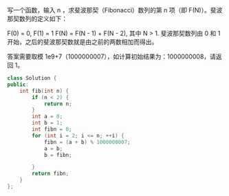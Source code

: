 <!--
 * @Author: huangqianfei
 * @Date: 2023-09-02 11:17:26
 * @LastEditTime: 2023-09-02 11:17:57
 * @Description: 
-->
写一个函数，输入 n ，求斐波那契（Fibonacci）数列的第 n 项（即 F(N)）。斐波那契数列的定义如下：

F(0) = 0,   F(1) = 1
F(N) = F(N - 1) + F(N - 2), 其中 N > 1.
斐波那契数列由 0 和 1 开始，之后的斐波那契数就是由之前的两数相加而得出。

答案需要取模 1e9+7（1000000007），如计算初始结果为：1000000008，请返回 1。


```cpp
class Solution {
public:
    int fib(int n) {
        if (n < 2) {
            return n;
        }
        int a = 0;
        int b = 1;
        int fibn = 0;
        for (int i = 2; i <= n; ++i) {
            fibn = (a + b) % 1000000007;
            a = b;
            b = fibn;

        }
        return fibn;
    }
};
```